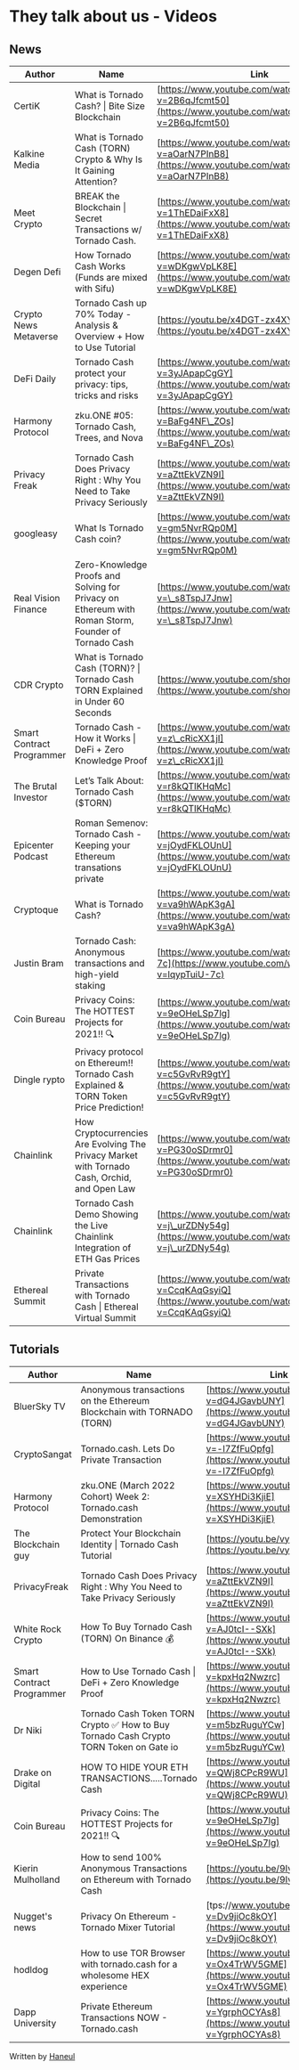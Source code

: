# They talk about us - Videos

## News

| Author                           | Name                                                                                                | Link                                                                                         | Date              |
| -------------------------------- | --------------------------------------------------------------------------------------------------- | -------------------------------------------------------------------------------------------- | ----------------- |
| CertiK                           | What is Tornado Cash? \| Bite Size Blockchain                                                       | [https://www.youtube.com/watch?v=2B6qJfcmt50](https://www.youtube.com/watch?v=2B6qJfcmt50)   | April 23, 2022    |
| Kalkine Media                    | What is Tornado Cash (TORN) Crypto & Why Is It Gaining Attention?                                   | [https://www.youtube.com/watch?v=aOarN7PInB8](https://www.youtube.com/watch?v=aOarN7PInB8)   | April 20, 2022    |
| Meet Crypto                      | BREAK the Blockchain \| Secret Transactions w/ Tornado Cash.                                        | [https://www.youtube.com/watch?v=1ThEDaiFxX8](https://www.youtube.com/watch?v=1ThEDaiFxX8)   | April 13, 2022    |
| Degen Defi                       | How Tornado Cash Works (Funds are mixed with Sifu)                                                  | [https://www.youtube.com/watch?v=wDKgwVpLK8E](https://www.youtube.com/watch?v=wDKgwVpLK8E)   | April 7, 2022     |
| <p>Crypto News Metaverse<br></p> | Tornado Cash up 70% Today - Analysis & Overview + How to Use Tutorial                               | [https://youtu.be/x4DGT-zx4XY](https://youtu.be/x4DGT-zx4XY)                                 | March 3, 2022     |
| DeFi Daily                       | Tornado Cash protect your privacy: tips, tricks and risks                                           | [https://www.youtube.com/watch?v=3yJApapCgGY](https://www.youtube.com/watch?v=3yJApapCgGY)   | February 10, 2022 |
| Harmony Protocol                 | zku.ONE #05: Tornado Cash, Trees, and Nova                                                          | [https://www.youtube.com/watch?v=BaFg4NF\_ZOs](https://www.youtube.com/watch?v=BaFg4NF\_ZOs) | January 8, 2022   |
| Privacy Freak                    | Tornado Cash Does Privacy Right : Why You Need to Take Privacy Seriously                            | [https://www.youtube.com/watch?v=aZttEkVZN9I](https://www.youtube.com/watch?v=aZttEkVZN9I)   | November 26, 2021 |
| googleasy                        | What Is Tornado Cash coin?                                                                          | [https://www.youtube.com/watch?v=gm5NvrRQp0M](https://www.youtube.com/watch?v=gm5NvrRQp0M)   | November 26, 2021 |
| Real Vision Finance              | Zero-Knowledge Proofs and Solving for Privacy on Ethereum with Roman Storm, Founder of Tornado Cash | [https://www.youtube.com/watch?v=\_s8TspJ7Jnw](https://www.youtube.com/watch?v=\_s8TspJ7Jnw) | October 21, 2021  |
| CDR Crypto                       | What is Tornado Cash (TORN)? \| Tornado Cash TORN Explained in Under 60 Seconds                     | [https://www.youtube.com/shorts/1xlQkc1l9HU](https://www.youtube.com/shorts/1xlQkc1l9HU)     | September 1, 2021 |
| Smart Contract Programmer        | Tornado Cash - How it Works \| DeFi + Zero Knowledge Proof                                          | [https://www.youtube.com/watch?v=z\_cRicXX1jI](https://www.youtube.com/watch?v=z\_cRicXX1jI) | August 27, 2021   |
| The Brutal Investor              | Let’s Talk About: Tornado Cash ($TORN)                                                              | [https://www.youtube.com/watch?v=r8kQTIKHqMc](https://www.youtube.com/watch?v=r8kQTIKHqMc)   | June 12, 2021     |
| Epicenter Podcast                | Roman Semenov: Tornado Cash - Keeping your Ethereum transations private                             | [https://www.youtube.com/watch?v=jOydFKLOUnU](https://www.youtube.com/watch?v=jOydFKLOUnU)   | June 9, 2021      |
| Cryptoque                        | What is Tornado Cash?                                                                               | [https://www.youtube.com/watch?v=va9hWApK3gA](https://www.youtube.com/watch?v=va9hWApK3gA)   | June 9, 2021      |
| Justin Bram                      | Tornado Cash: Anonymous transactions and high-yield staking                                         | [https://www.youtube.com/watch?v=lqypTuiU-7c](https://www.youtube.com/watch?v=lqypTuiU-7c)   | May 11, 2021      |
| Coin Bureau                      | Privacy Coins: The HOTTEST Projects for 2021!! 🔍                                                   | [https://www.youtube.com/watch?v=9eOHeLSp7lg](https://www.youtube.com/watch?v=9eOHeLSp7lg)   | February 23, 2021 |
| Dingle rypto                     | Privacy protocol on Ethereum!! Tornado Cash Explained & TORN Token Price Prediction!                | [https://www.youtube.com/watch?v=c5GvRvR9gtY](https://www.youtube.com/watch?v=c5GvRvR9gtY)   | February 18, 2021 |
| Chainlink                        | How Cryptocurrencies Are Evolving The Privacy Market with Tornado Cash, Orchid, and Open Law        | [https://www.youtube.com/watch?v=PG30oSDrmr0](https://www.youtube.com/watch?v=PG30oSDrmr0)   | October 1, 2020   |
| Chainlink                        | Tornado Cash Demo Showing the Live Chainlink Integration of ETH Gas Prices                          | [https://www.youtube.com/watch?v=j\_urZDNy54g](https://www.youtube.com/watch?v=j\_urZDNy54g) | June 5, 2020      |
| Ethereal Summit                  | Private Transactions with Tornado Cash \| Ethereal Virtual Summit                                   | [https://www.youtube.com/watch?v=CcqKAqGsyiQ](https://www.youtube.com/watch?v=CcqKAqGsyiQ)   | May 12, 2020      |

## Tutorials



| Author                     | Name                                                                                  | Link                                                                                       | Date              |
| -------------------------- | ------------------------------------------------------------------------------------- | ------------------------------------------------------------------------------------------ | ----------------- |
| BluerSky TV                | Anonymous transactions on the Ethereum Blockchain with TORNADO (TORN)                 | [https://www.youtube.com/watch?v=dG4JGavbUNY](https://www.youtube.com/watch?v=dG4JGavbUNY) | April 10, 2022    |
| CryptoSangat               | Tornado.cash. Lets Do Private Transaction                                             | [https://www.youtube.com/watch?v=-I7ZfFuOpfg](https://www.youtube.com/watch?v=-I7ZfFuOpfg) | March 28, 2022    |
| Harmony Protocol           | zku.ONE (March 2022 Cohort) Week 2: Tornado.cash Demonstration                        | [https://www.youtube.com/watch?v=XSYHDi3KjiE](https://www.youtube.com/watch?v=XSYHDi3KjiE) | March 6, 2022     |
| The Blockchain guy         | Protect Your Blockchain Identity \| Tornado Cash Tutorial                             | [https://youtu.be/vytsfgbyi88](https://youtu.be/vytsfgbyi88)                               | February 23, 2022 |
| PrivacyFreak               | Tornado Cash Does Privacy Right : Why You Need to Take Privacy Seriously​​            | [https://www.youtube.com/watch?v=aZttEkVZN9I](https://www.youtube.com/watch?v=aZttEkVZN9I) | November 26, 2021 |
| White Rock Crypto          | How To Buy Tornado Cash (TORN) On Binance 💰                                          | [https://www.youtube.com/watch?v=AJ0tcI--SXk](https://www.youtube.com/watch?v=AJ0tcI--SXk) | October 26, 2021  |
| Smart Contract Programmer​ | How to Use Tornado Cash \| DeFi + Zero Knowledge Proof​                               | [https://www.youtube.com/watch?v=kpxHq2Nwzrc](https://www.youtube.com/watch?v=kpxHq2Nwzrc) | August 24, 2021   |
| Dr Niki                    | Tornado Cash Token TORN Crypto ✅ How to Buy Tornado Cash Crypto TORN Token on Gate io | [https://www.youtube.com/watch?v=m5bzRuguYCw](https://www.youtube.com/watch?v=m5bzRuguYCw) | May 22, 2021      |
| Drake on Digital           | HOW TO HIDE YOUR ETH TRANSACTIONS.....Tornado Cash                                    | [https://www.youtube.com/watch?v=QWj8CPcR9WU](https://www.youtube.com/watch?v=QWj8CPcR9WU) | March 13, 2021    |
| Coin Bureau                | Privacy Coins: The HOTTEST Projects for 2021!! 🔍​​                                   | [https://www.youtube.com/watch?v=9eOHeLSp7lg](https://www.youtube.com/watch?v=9eOHeLSp7lg) | February 23, 2021 |
| Kierin Mulholland          | How to send 100% Anonymous Transactions on Ethereum with Tornado Cash                 | [https://youtu.be/9IyeJafLfOA](https://youtu.be/9IyeJafLfOA)                               | May 19, 2020      |
| Nugget's news              | Privacy On Ethereum - Tornado Mixer Tutorial                                          | [tps://www.youtube.com/watch?v=Dv9jiOc8kOY](https://www.youtube.com/watch?v=Dv9jiOc8kOY)   | February 1, 2020  |
| hodldog                    | How to use TOR Browser with tornado.cash for a wholesome HEX experience               | [https://www.youtube.com/watch?v=Ox4TrWV5GME](https://www.youtube.com/watch?v=Ox4TrWV5GME) | January 28, 2020  |
| Dapp University            | Private Ethereum Transactions NOW - Tornado.cash                                      | [https://www.youtube.com/watch?v=YgrphOCYAs8](https://www.youtube.com/watch?v=YgrphOCYAs8) | August 9, 2019    |

Written by [Haneul](https://torn.community/u/haneul/)
